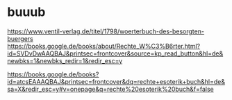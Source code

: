 # buuub

https://www.ventil-verlag.de/titel/1798/woerterbuch-des-besorgten-buergers
https://books.google.de/books/about/Rechte_W%C3%B6rter.html?id=SVDvDwAAQBAJ&printsec=frontcover&source=kp_read_button&hl=de&newbks=1&newbks_redir=1&redir_esc=y

https://books.google.de/books?id=atcsEAAAQBAJ&printsec=frontcover&dq=rechte+esoterik+buch&hl=de&sa=X&redir_esc=y#v=onepage&q=rechte%20esoterik%20buch&f=false
